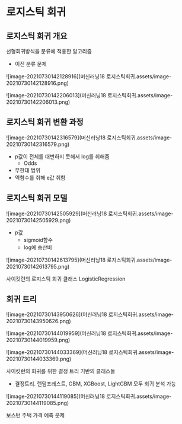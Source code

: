 # 로지스틱 회귀

## 로지스틱 회귀 개요

선형회귀방식을 분류에 적용한 알고리즘

- 이진 분류 문제

![image-20210730142128916](머신러닝18 로지스틱회귀.assets/image-20210730142128916.png)





![image-20210730142206013](머신러닝18 로지스틱회귀.assets/image-20210730142206013.png)



## 로지스틱 회귀 변환 과정

![image-20210730142316579](머신러닝18 로지스틱회귀.assets/image-20210730142316579.png)

- p값이 전체를 대변하지 못해서 log를 취해줌
  - Odds
- 무한대 범위
- 역함수를 취해 e값 취함



## 로지스틱 회귀 모델

![image-20210730142505929](머신러닝18 로지스틱회귀.assets/image-20210730142505929.png)

- p값
  - sigmoid함수
  - log에 승산비

![image-20210730142613795](머신러닝18 로지스틱회귀.assets/image-20210730142613795.png)



사이킷런의 로지스틱 회귀 클래스 LogisticRegression





## 회귀 트리

![image-20210730143950626](머신러닝18 로지스틱회귀.assets/image-20210730143950626.png)

![image-20210730144019959](머신러닝18 로지스틱회귀.assets/image-20210730144019959.png)

![image-20210730144033369](머신러닝18 로지스틱회귀.assets/image-20210730144033369.png)



사이킷런의 회귀를 위한 결정 트리 기반의 클래스들

- 결정트리. 랜덤포레스트, GBM, XGBoost, LightGBM 모두 회귀 분석 가능

![image-20210730144119085](머신러닝18 로지스틱회귀.assets/image-20210730144119085.png)



보스턴 주택 가격 예측 문제

